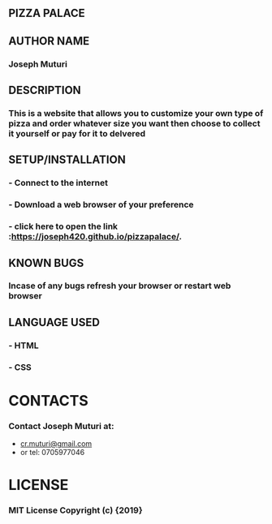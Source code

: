  ## PIZZA PALACE
 
 ## AUTHOR NAME
 ### Joseph Muturi

## DESCRIPTION
### This is a website that allows you to customize your own type of pizza and order whatever size you want then choose to collect it yourself or pay for it to delvered

## SETUP/INSTALLATION
### - Connect to the internet
### - Download a web browser of your preference
### - click here to open the link :https://joseph420.github.io/pizzapalace/.

## KNOWN BUGS
### Incase of any bugs refresh your browser or restart web browser

## LANGUAGE USED
### - HTML
### - CSS

# CONTACTS
### Contact Joseph Muturi at:
- cr.muturi@gmail.com
- or tel: 0705977046

# LICENSE
### MIT License Copyright (c) {2019}



